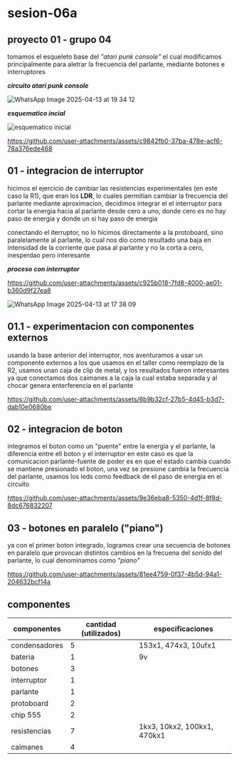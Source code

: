 # sesion-06a

## proyecto 01 - grupo 04

tomamos el esqueleto base del _"atari punk console"_ el cual modificamos principalmente para aletrar la frecuencia del parlante, mediante botones e interruptores

___circuito atari punk console___

![WhatsApp Image 2025-04-13 at 19 34 12](https://github.com/user-attachments/assets/267c2a69-acd2-4915-a2d4-307851fd5c5f)

___esquematico incial___

![esquematico inicial](https://github.com/user-attachments/assets/29d8da02-e3d8-45dc-826c-3487da9dcc38)

https://github.com/user-attachments/assets/c9842fb0-37ba-478e-acf6-78a376ede468

## 01 - integracion de interruptor

hicimos el ejercicio de cambiar las resistencias experimentales (en este caso la R1), que eran los __LDR__, lo cuales permitian cambiar la frecuencia del parlante mediante aproximacion, decidimos integrar el el interruptor para cortar la energia hacia al parlante desde cero a uno, donde cero es no hay paso de energia y donde un si hay paso de energia

conectando el iterruptor, no lo hicimos directamente a la protoboard, sino paralelamente al parlante, lo cual nos dio como resultado una baja en intensidad de la corriente que pasa al parlante y no la corta a cero, inesperdao pero interesante

___proceso con interruptor___

https://github.com/user-attachments/assets/c925b018-7fd8-4000-ae01-b360d9f27ea8

![WhatsApp Image 2025-04-13 at 17 38 09](https://github.com/user-attachments/assets/10f210cc-c513-4227-8e87-99c0804f16a9)

## 01.1 - experimentacion con componentes externos

usando la base anterior del interruptor, nos aventuramos a usar un componente externos a los que usamos en el taller como reemplazo de la R2, usamos unan caja de clip de metal, y los resultados fueron interesantes ya que conectamos dos caimanes a la caja la cual estaba separada y al chocar genera enterferencia en el parlante

https://github.com/user-attachments/assets/6b9b32cf-27b5-4d45-b3d7-dab10e0680be

## 02 - integracion de boton

integramos el boton como un "puente" entre la energia y el parlante, la diferencia entre ell boton y el interruptor en este caso es que la comunicacion parlante-fuente de poder es en que el estado cambia cuando se mantiene presionado el boton, una vez se presione cambia la frecuencia del parlante, usamos los leds como feedback de el paso de energia en el circuito

https://github.com/user-attachments/assets/9e36eba8-5350-4d1f-8f8d-8dc676832207

## 03 - botones en paralelo ("piano")

ya con el primer boton integrado, logramos crear una secuencia de botones en paralelo que provocan distintos cambios en la frecuena del sonido del parlante, lo cual denominamos como _"piano"_

https://github.com/user-attachments/assets/81ee4759-0f37-4b5d-94a1-204632bcf14a

## componentes

| componentes |  cantidad (utilizados) | especificaciones |
|----------|----------|----------|
| condensadores    |  5  | 153x1, 474x3, 10ufx1   |
| bateria   | 1   | 9v   |
| botones    | 3   |    |
| interruptor    | 1   |    |
| parlante    | 1   |    |
| protoboard    | 2   |   |
| chip 555   | 2   |    |
| resistencias    | 7   | 1kx3, 10kx2, 100kx1, 470kx1   |
| caimanes   | 4   |    |
